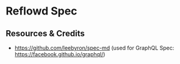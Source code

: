 Reflowd Spec
============



## Resources & Credits

+   https://github.com/leebyron/spec-md (used for GraphQL Spec: https://facebook.github.io/graphql/)
